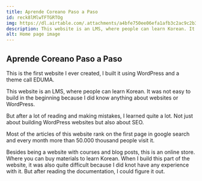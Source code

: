 ```yaml
---
title: Aprende Coreano Paso a Paso
id: reck8lMlwTFTGRTOg
img: https://dl.airtable.com/.attachments/a4bfe750ee06efa1afb3c2ac9c2b3810/bebbfd78/wordpress-1.jpeg
description: This website is an LMS, where people can learn Korean. It was not easy to build in the beginning because I did know anything about websites or WordPress.
alt: Home page image
---
```


## Aprende Coreano Paso a Paso

This is the first website I ever created, I built it using WordPress and a theme call EDUMA.

This website is an LMS, where people can learn Korean. It was not easy to build in the beginning because I did know anything about websites or WordPress.

But after a lot of reading and making mistakes, I learned quite a lot. Not just about building WordPress websites but also about SEO.

Most of the articles of this website rank on the first page in google search and every month more than 50.000 thousand people visit it.

Besides being a website with courses and blog posts, this is an online store. Where you can buy materials to learn Korean. When I build this part of the website, it was also quite difficult because I did knot have any experience with it. But after reading the documentation, I could figure it out.
